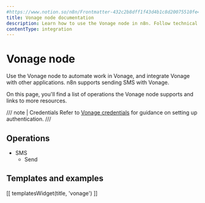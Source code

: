 ```yaml
---
#https://www.notion.so/n8n/Frontmatter-432c2b8dff1f43d4b1c8d20075510fe4
title: Vonage node documentation
description: Learn how to use the Vonage node in n8n. Follow technical documentation to integrate Vonage node into your workflows.
contentType: integration
---
```


# Vonage node

Use the Vonage node to automate work in Vonage, and integrate Vonage with other applications. n8n supports sending SMS with Vonage. 

On this page, you'll find a list of operations the Vonage node supports and links to more resources.

/// note | Credentials
Refer to [Vonage credentials](/integrations/builtin/credentials/vonage/) for guidance on setting up authentication. 
///

## Operations

* SMS
    * Send

## Templates and examples

<!-- see https://www.notion.so/n8n/Pull-in-templates-for-the-integrations-pages-37c716837b804d30a33b47475f6e3780 -->
[[ templatesWidget(title, 'vonage') ]]
